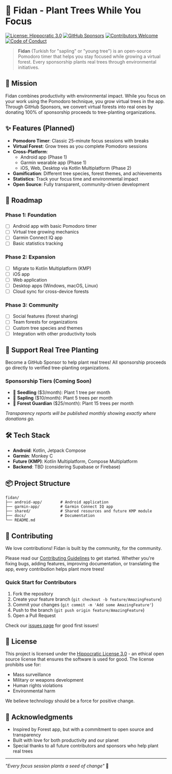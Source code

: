 # 🌱 Fidan - Plant Trees While You Focus

[![License: Hippocratic 3.0](https://img.shields.io/badge/License-Hippocratic%203.0-lightgrey.svg)](https://github.com/erdalgunes/fidan/blob/main/LICENSE)
[![GitHub Sponsors](https://img.shields.io/github/sponsors/erdalgunes?style=social)](https://github.com/sponsors/erdalgunes)
[![Contributors Welcome](https://img.shields.io/badge/contributors-welcome-brightgreen.svg)](CONTRIBUTING.md)
[![Code of Conduct](https://img.shields.io/badge/code%20of-conduct-blue.svg)](CODE_OF_CONDUCT.md)

> **Fidan** (Turkish for "sapling" or "young tree") is an open-source Pomodoro timer that helps you stay focused while growing a virtual forest. Every sponsorship plants real trees through environmental initiatives.

## 🌳 Mission

Fidan combines productivity with environmental impact. While you focus on your work using the Pomodoro technique, you grow virtual trees in the app. Through GitHub Sponsors, we convert virtual forests into real ones by donating 100% of sponsorship proceeds to tree-planting organizations.

## ✨ Features (Planned)

- **Pomodoro Timer**: Classic 25-minute focus sessions with breaks
- **Virtual Forest**: Grow trees as you complete Pomodoro sessions
- **Cross-Platform**: 
  - Android app (Phase 1)
  - Garmin wearable app (Phase 1)
  - iOS, Web, Desktop via Kotlin Multiplatform (Phase 2)
- **Gamification**: Different tree species, forest themes, and achievements
- **Statistics**: Track your focus time and environmental impact
- **Open Source**: Fully transparent, community-driven development

## 🚀 Roadmap

### Phase 1: Foundation
- [ ] Android app with basic Pomodoro timer
- [ ] Virtual tree growing mechanics
- [ ] Garmin Connect IQ app
- [ ] Basic statistics tracking

### Phase 2: Expansion
- [ ] Migrate to Kotlin Multiplatform (KMP)
- [ ] iOS app
- [ ] Web application
- [ ] Desktop apps (Windows, macOS, Linux)
- [ ] Cloud sync for cross-device forests

### Phase 3: Community
- [ ] Social features (forest sharing)
- [ ] Team forests for organizations
- [ ] Custom tree species and themes
- [ ] Integration with other productivity tools

## 💚 Support Real Tree Planting

Become a GitHub Sponsor to help plant real trees! All sponsorship proceeds go directly to verified tree-planting organizations.

### Sponsorship Tiers (Coming Soon)
- 🌱 **Seedling** ($3/month): Plant 1 tree per month
- 🌿 **Sapling** ($10/month): Plant 5 trees per month
- 🌳 **Forest Guardian** ($25/month): Plant 15 trees per month

*Transparency reports will be published monthly showing exactly where donations go.*

## 🛠️ Tech Stack

- **Android**: Kotlin, Jetpack Compose
- **Garmin**: Monkey C
- **Future (KMP)**: Kotlin Multiplatform, Compose Multiplatform
- **Backend**: TBD (considering Supabase or Firebase)

## 📦 Project Structure

```
fidan/
├── android-app/        # Android application
├── garmin-app/         # Garmin Connect IQ app
├── shared/             # Shared resources and future KMP module
├── docs/               # Documentation
└── README.md
```

## 🤝 Contributing

We love contributions! Fidan is built by the community, for the community.

Please read our [Contributing Guidelines](CONTRIBUTING.md) to get started. Whether you're fixing bugs, adding features, improving documentation, or translating the app, every contribution helps plant more trees!

### Quick Start for Contributors
1. Fork the repository
2. Create your feature branch (`git checkout -b feature/AmazingFeature`)
3. Commit your changes (`git commit -m 'Add some AmazingFeature'`)
4. Push to the branch (`git push origin feature/AmazingFeature`)
5. Open a Pull Request

Check our [issues page](https://github.com/erdalgunes/fidan/issues) for good first issues!

## 📄 License

This project is licensed under the [Hippocratic License 3.0](LICENSE) - an ethical open source license that ensures the software is used for good. The license prohibits use for:
- Mass surveillance
- Military or weapons development  
- Human rights violations
- Environmental harm

We believe technology should be a force for positive change.

## 🙏 Acknowledgments

- Inspired by Forest app, but with a commitment to open source and transparency
- Built with love for both productivity and our planet
- Special thanks to all future contributors and sponsors who help plant real trees

---

*"Every focus session plants a seed of change"* 🌱
